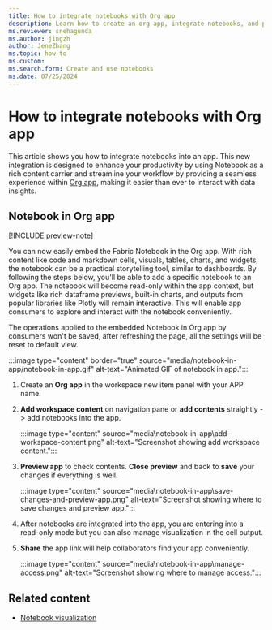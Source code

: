 ```yaml
---
title: How to integrate notebooks with Org app
description: Learn how to create an org app, integrate notebooks, and preview contents in the app.
ms.reviewer: snehagunda
ms.author: jingzh
author: JeneZhang
ms.topic: how-to
ms.custom:
ms.search.form: Create and use notebooks
ms.date: 07/25/2024
---
```


# How to integrate notebooks with Org app

This article shows you how to integrate notebooks into an app. This new integration is designed to enhance your productivity by using Notebook as a rich content carrier and streamline your workflow by providing a seamless experience within [Org app](/power-bi/consumer/org-app-items/org-app-items), making it easier than ever to interact with data insights.  

## Notebook in Org app 

[!INCLUDE [preview-note](../includes/feature-preview-note.md)]

You can now easily embed the Fabric Notebook in the Org app. With rich content like code and markdown cells, visuals, tables, charts, and widgets, the notebook can be a practical storytelling tool, similar to dashboards. By following the steps below, you'll be able to add a specific notebook to an Org app. The notebook will become read-only within the app context, but widgets like rich dataframe previews, built-in charts, and outputs from popular libraries like Plotly will remain interactive. This will enable app consumers to explore and interact with the notebook conveniently.

The operations applied to the embedded Notebook in Org app by consumers won't be saved, after refreshing the page, all the settings will be reset to default view.

:::image type="content" border="true" source="media/notebook-in-app/notebook-in-app.gif" alt-text="Animated GIF of notebook in app.":::

1. Create an **Org app** in the workspace new item panel with your APP name.

1. **Add workspace content** on navigation pane or **add contents** straightly -> add notebooks into the app.

    :::image type="content" source="media\notebook-in-app\add-workspace-content.png" alt-text="Screenshot showing add workspace content.":::

1. **Preview app** to check contents. **Close preview** and back to **save** your changes if everything is well.

    :::image type="content" source="media\notebook-in-app\save-changes-and-preview-app.png" alt-text="Screenshot showing where to save changes and preview app.":::

1. After notebooks are integrated into the app, you are entering into a read-only mode but you can also manage visualization in the cell output.

1. **Share** the app link will help collaborators find your app conveniently.

    :::image type="content" source="media\notebook-in-app\manage-access.png" alt-text="Screenshot showing where to manage access.":::

## Related content

- [Notebook visualization](notebook-visualization.md)
